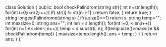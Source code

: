 class Solution {
public:
bool checkPalindrom(string str){
int n=str.length();
for(int i=0;i<n/2;i++){
if( str[i] != str[n-i-1] )
return false;
}
return true;
}
string longestPalindrome(string s) {
if(s.size()==1) return s;
string temp="";
int maxsize=0;
string ans="";
int len = s.length();
for(int i=0;i<len;i++){
for(int n=1;n<=len-i;n++){
temp = s.substr(i, n);
if(temp.size()>maxsize && checkPalindrom(temp)) {
maxsize=temp.length();
ans = temp;
}
}
}
return ans;
}
};
